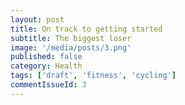 ```yaml
---
layout: post
title: On track to getting started
subtitle: The biggest loser
image: '/media/posts/3.png'
published: false
category: Health
tags: ['draft', 'fitness', 'cycling']
commentIssueId: 3
---
```


